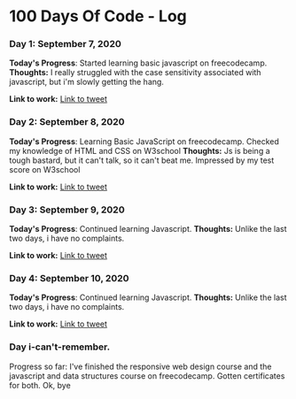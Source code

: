 # 100 Days Of Code - Log

### Day 1: September 7, 2020

**Today's Progress**: Started learning basic javascript on freecodecamp.
**Thoughts:** I really struggled with the case sensitivity associated with javascript, but i'm slowly getting the hang.

**Link to work:** [Link to tweet](https://twitter.com/i_am_whemzy/status/1303027822324318208?s=20)

### Day 2: September 8, 2020

**Today's Progress**: Learning Basic JavaScript on freecodecamp.
                      Checked my knowledge of HTML and CSS on W3school
**Thoughts:** Js is being a tough bastard, but it can't talk, so it can't beat me.
Impressed by my test score on W3school

**Link to work:** [Link to tweet](https://twitter.com/i_am_whemzy/status/1303286072177242113?s=20)

### Day 3: September 9, 2020

**Today's Progress**: Continued learning Javascript.
**Thoughts:** Unlike the last two days, i have no complaints.

**Link to work:** [Link to tweet](https://twitter.com/i_am_whemzy/status/1303768197166960646?s=20)

### Day 4: September 10, 2020

**Today's Progress**: Continued learning Javascript.
**Thoughts:** Unlike the last two days, i have no complaints.

**Link to work:** [Link to tweet](https://twitter.com/i_am_whemzy/status/1304115716770148355?s=20)
### Day i-can't-remember.
Progress so far: I've finished the responsive web design course and the javascript and data structures course on freecodecamp. Gotten certificates for both. Ok, bye


<!--### Day 0: February 30, 2016 (Example 2)
##### (delete me or comment me out)

**Today's Progress**: Fixed CSS, worked on canvas functionality for the app.

**Thoughts**: I really struggled with CSS, but, overall, I feel like I am slowly getting better at it. Canvas is still new for me, but I managed to figure out some basic functionality.

**Link(s) to work**: [Calculator App](http://www.example.com)


### Day 1: June 27, Monday

**Today's Progress**: I've gone through many exercises on FreeCodeCamp.

**Thoughts** I've recently started coding, and it's a great feeling when I finally solve an algorithm challenge after a lot of attempts and hours spent.

**Link(s) to work**
1. [Find the Longest Word in a String](https://www.freecodecamp.com/challenges/find-the-longest-word-in-a-string)
2. [Title Case a Sentence](https://www.freecodecamp.com/challenges/title-case-a-sentence)-->
